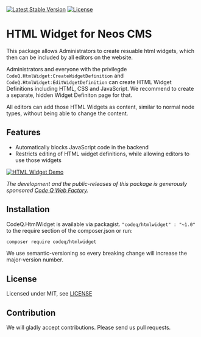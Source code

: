 [![Latest Stable Version](https://poser.pugx.org/codeq/htmlwidget/v/stable)](https://packagist.org/packages/codeq/htmlwidget)
[![License](https://poser.pugx.org/codeq/htmlwidget/license)](LICENSE)

# HTML Widget for Neos CMS

This package allows Administrators to create resuable html widgets, which then can be included by all editors on the website.

Administrators and everyone with the privilegde `CodeQ.HtmlWidget:CreateWidgetDefinition` and `CodeQ.HtmlWidget:EditWidgetDefinition` can create HTML Widget Definitions including HTML, CSS and JavaScript. We recommend to create a separate, hidden Widget Definiton page for that.

All editors can add those HTML Widgets as content, similar to normal node types, without being able to change the content.

## Features

*   Automatically blocks JavaScript code in the backend
*   Restricts editing of HTML widget definitions, while allowing editors to use those widgets

[![HTML Widget Demo](https://img.youtube.com/vi/pOhYHlYH_6Q/0.jpg)](https://www.youtube.com/watch?v=pOhYHlYH_6Q)

*The development and the public-releases of this package is generously sponsored [Code Q Web Factory](http://codeq.at).*

## Installation

CodeQ.HtmlWidget is available via packagist. `"codeq/htmlwidget" : "~1.0"` to the require section of the composer.json
or run:

```bash
composer require codeq/htmlwidget
```

We use semantic-versioning so every breaking change will increase the major-version number.

## License

Licensed under MIT, see [LICENSE](LICENSE)

## Contribution

We will gladly accept contributions. Please send us pull requests.
